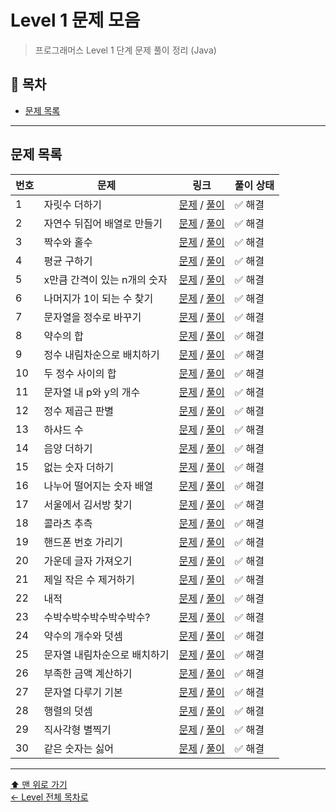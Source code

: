 # Level 1 문제 모음

> 프로그래머스 Level 1 단계 문제 풀이 정리 (Java)

## 📌 목차
- [문제 목록](#문제-목록)

---

## 문제 목록

| 번호 | 문제                | 링크                                                                                                      | 풀이 상태 |
|----|-------------------|---------------------------------------------------------------------------------------------------------|----------|
| 1  | 자릿수 더하기           | [문제](https://school.programmers.co.kr/learn/courses/30/lessons/12931) / [풀이](./자릿수더하기/README.md)        | ✅ 해결 |
| 2  | 자연수 뒤집어 배열로 만들기   | [문제](https://school.programmers.co.kr/learn/courses/30/lessons/12932) / [풀이](./자연수뒤집어배열로만들기/README.md)  | ✅ 해결 |
| 3  | 짝수와 홀수            | [문제](https://school.programmers.co.kr/learn/courses/30/lessons/12937) / [풀이](./짝수와홀수/README.md)         | ✅ 해결 |
| 4  | 평균 구하기            | [문제](https://school.programmers.co.kr/learn/courses/30/lessons/12944) / [풀이](./평균구하기/README.md)         | ✅ 해결 |
| 5  | x만큼 간격이 있는 n개의 숫자 | [문제](https://school.programmers.co.kr/learn/courses/30/lessons/12954) / [풀이](./x만큼간격이있는n개의숫자/README.md) | ✅ 해결 |
| 6  | 나머지가 1이 되는 수 찾기   | [문제](https://school.programmers.co.kr/learn/courses/30/lessons/87389) / [풀이](./나머지가1이되는수찾기/README.md)   | ✅ 해결 |
| 7  | 문자열을 정수로 바꾸기      | [문제](https://school.programmers.co.kr/learn/courses/30/lessons/12925) / [풀이](./문자열을정수로바꾸기/README.md)    | ✅ 해결 |
| 8  | 약수의 합             | [문제](https://school.programmers.co.kr/learn/courses/30/lessons/12928) / [풀이](./약수의합/README.md)          | ✅ 해결 |
| 9  | 정수 내림차순으로 배치하기    | [문제](https://school.programmers.co.kr/learn/courses/30/lessons/12933) / [풀이](./정수내림차순으로배치하기/README.md)  | ✅ 해결 |
| 10 | 두 정수 사이의 합        | [문제](https://school.programmers.co.kr/learn/courses/30/lessons/12912) / [풀이](./두정수사이의합/README.md)       | ✅ 해결 |
| 11 | 문자열 내 p와 y의 개수    | [문제](https://school.programmers.co.kr/learn/courses/30/lessons/12916) / [풀이](./문자열내p와y의개수/README.md)    | ✅ 해결 |
| 12 | 정수 제곱근 판별         | [문제](https://school.programmers.co.kr/learn/courses/30/lessons/12934) / [풀이](./정수제곱근판별/README.md)       | ✅ 해결 |
| 13 | 하샤드 수             | [문제](https://school.programmers.co.kr/learn/courses/30/lessons/12947) / [풀이](./하샤드수/README.md)          | ✅ 해결 |
| 14 | 음양 더하기            | [문제](https://school.programmers.co.kr/learn/courses/30/lessons/76501) / [풀이](./음양더하기/README.md)         | ✅ 해결 |
| 15 | 없는 숫자 더하기         | [문제](https://school.programmers.co.kr/learn/courses/30/lessons/86051) / [풀이](./없는숫자더하기/README.md)       | ✅ 해결 |
| 16 | 나누어 떨어지는 숫자 배열    | [문제](https://school.programmers.co.kr/learn/courses/30/lessons/12910) / [풀이](./나누어떨어지는숫자배열/README.md)   | ✅ 해결 |
| 17 | 서울에서 김서방 찾기       | [문제](https://school.programmers.co.kr/learn/courses/30/lessons/12919) / [풀이](./서울에서김서방찾기/README.md)     | ✅ 해결 |
| 18 | 콜라츠 추측            | [문제](https://school.programmers.co.kr/learn/courses/30/lessons/12943) / [풀이](./콜라츠추측/README.md)         | ✅ 해결 |
| 19 | 핸드폰 번호 가리기        | [문제](https://school.programmers.co.kr/learn/courses/30/lessons/12948) / [풀이](./핸드폰번호가리기/README.md)      | ✅ 해결 |
| 20 | 가운데 글자 가져오기       | [문제](https://school.programmers.co.kr/learn/courses/30/lessons/12903) / [풀이](./가운데글자가져오기/README.md)     | ✅ 해결 |
| 21 | 제일 작은 수 제거하기      | [문제](https://school.programmers.co.kr/learn/courses/30/lessons/12935) / [풀이](./제일작은수제거하기/README.md)     | ✅ 해결 |
| 22 | 내적                | [문제](https://school.programmers.co.kr/learn/courses/30/lessons/70128) / [풀이](./내적/README.md)            | ✅ 해결 |
| 23 | 수박수박수박수박수박수?      | [문제](https://school.programmers.co.kr/learn/courses/30/lessons/12922) / [풀이](./수박수박수박수박수박수/README.md)   | ✅ 해결 |
| 24 | 약수의 개수와 덧셈        | [문제](https://school.programmers.co.kr/learn/courses/30/lessons/77884) / [풀이](./약수의개수와덧셈/README.md)      | ✅ 해결 |
| 25 | 문자열 내림차순으로 배치하기   | [문제](https://school.programmers.co.kr/learn/courses/30/lessons/12917) / [풀이](./문자열내림차순으로배치하기/README.md) | ✅ 해결 |
| 26 | 부족한 금액 계산하기       | [문제](https://school.programmers.co.kr/learn/courses/30/lessons/82612) / [풀이](./부족한금액계산하기/README.md)     | ✅ 해결 |
| 27 | 문자열 다루기 기본        | [문제](https://school.programmers.co.kr/learn/courses/30/lessons/12918) / [풀이](./문자열다루기기본/README.md)      | ✅ 해결 |
| 28 | 행렬의 덧셈            | [문제](https://school.programmers.co.kr/learn/courses/30/lessons/12950) / [풀이](./행렬의덧셈/README.md)         | ✅ 해결 |
| 29 | 직사각형 별찍기          | [문제](https://school.programmers.co.kr/learn/courses/30/lessons/12969) / [풀이](./직사각형별찍기/README.md)       | ✅ 해결 |
| 30 | 같은 숫자는 싫어         | [문제](https://school.programmers.co.kr/learn/courses/30/lessons/12906) / [풀이](./같은숫자는싫어/README.md)       | ✅ 해결 |

---

[⬆ 맨 위로 가기](#level-1-문제-모음)  
[← Level 전체 목차로](../README.md)